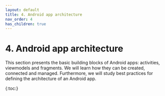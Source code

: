 ```yaml
---
layout: default
title: 4. Android app architecture
nav_order: 4 
has_children: true
---
```


# 4. Android app architecture

This section presents the basic building blocks of Android apps: activities, viewmodels and fragments. We will learn how they can be created, connected and managed. Furthermore, we will study best practices for defining the architecture of an Android app. 

{:toc:}

